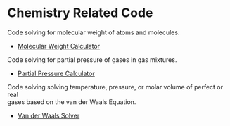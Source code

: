 # Chemistry Related Code

Code solving for molecular weight of atoms and molecules.
- [Molecular Weight Calculator](https://github.com/leekahung/chemistry_related_code/tree/main/molecular_weight_calculator)

Code solving for partial pressure of gases in gas mixtures.
- [Partial Pressure Calculator](https://github.com/leekahung/chemistry_related_code/tree/main/partial_pressures_calculator)

Code solving solving temperature, pressure, or molar volume of perfect or real\
gases based on the van der Waals Equation.
- [Van der Waals Solver](https://github.com/leekahung/chemistry_related_code/tree/main/van_der_waals_equation)
